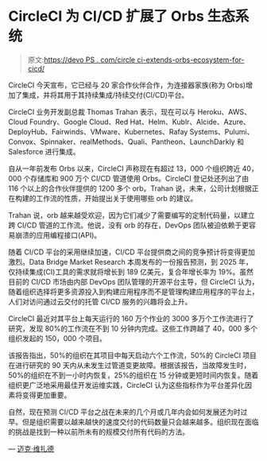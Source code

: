 # CircleCI 为 CI/CD 扩展了 Orbs 生态系统

> 原文:[https://devo PS . com/circle ci-extends-orbs-ecosystem-for-cicd/](https://devops.com/circleci-extends-orbs-ecosystem-for-cicd/)

CircleCI 今天宣布，它已经与 20 家合作伙伴合作，为连接器家族(称为 Orbs)增加了集成，并将其用于其持续集成/持续交付(CI/CD)平台。

CircleCI 业务开发副总裁 Thomas Trahan 表示，现在可以与 Heroku、AWS、Cloud Foundry、Google Cloud、Red Hat、Helm、Kublr、Alcide、Azure、DeployHub、Fairwinds、VMware、Kubernetes、Rafay Systems、Pulumi、Convox、Spinnaker、realMethods、Quali、Pantheon、LaunchDarkly 和 Salesforce 进行集成。

自从一年前发布 Orbs 以来，CircleCI 声称现在有超过 13，000 个组织跨近 40，000 个存储库和 900 万个 CI/CD 管道使用 Orbs。CircleCI 登记处还列出了由 116 个以上的合作伙伴提供的 1200 多个 orb。Trahan 说，未来，公司计划根据正在构建的工作流的性质，开始提出关于使用哪些 orb 的建议。

Trahan 说，orb 越来越受欢迎，因为它们减少了需要编写的定制代码量，以建立跨 CI/CD 管道的工作流。他说，没有 orb 的存在，DevOps 团队被迫依赖于更容易崩溃的应用编程接口(API)。

随着 CI/CD 平台的采用继续加速，CI/CD 平台提供商之间的竞争预计将变得更加激烈。Data Bridge Market Research 本周发布的一份报告预测，到 2025 年，仅持续集成(CI)工具的需求就将增长到 189 亿美元，复合年增长率为 19%。虽然目前的 CI/CD 市场由内部 DevOps 团队管理的开源平台主导，但 CircleCI 认为，随着组织选择将更多资源投入到构建应用程序而不是管理构建应用程序的平台上，人们对访问通过云交付的托管 CI/CD 服务的兴趣将会上升。

CircleCI 最近对其平台上每天运行的 160 万个作业的 3000 多万个工作流进行了研究，发现 80%的工作流在不到 10 分钟内完成。这些工作跨越了 40，000 多个组织发起的 150，000 个项目。

该报告指出，50%的组织在其项目中每天启动六个工作流，50%的 CircleCI 项目在进行研究的 90 天内从未发生过管道变更故障。根据该报告，当故障发生时，50%的组织在不到一小时内恢复，25%的组织在 15 分钟或更短时间内恢复。随着组织更广泛地采用最佳开发运维实践，CircleCI 认为这些指标作为平台差异化因素将变得更加重要。

自然，现在预测 CI/CD 平台之战在未来的几个月或几年内会如何发展还为时过早。但是组织需要以越来越快的速度交付的代码数量只会越来越多。组织现在面临的挑战是找到一种以前所未有的规模交付所有代码的方法。

— [迈克·维扎德](https://devops.com/author/mike-vizard/)